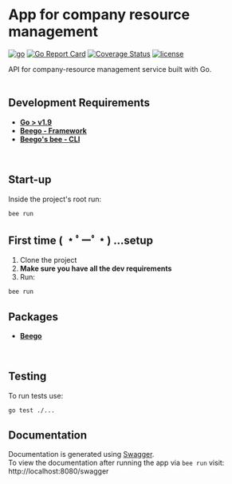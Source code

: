 # App for company resource management
[![go](https://img.shields.io/badge/Go-v1.9-blue.svg)](https://golang.org/dl/)
[![Go Report Card](https://goreportcard.com/badge/github.com/mihailo-misic/company-resource-api)](https://goreportcard.com/report/github.com/mihailo-misic/company-resource-api)
[![Coverage Status](https://coveralls.io/repos/github/mihailo-misic/company-resource-api/badge.svg?branch=master)](https://coveralls.io/github/mihailo-misic/company-resource-api?branch=master)
[![license](https://img.shields.io/github/license/mashape/apistatus.svg)](https://github.com/mihailo-misic/company-resource-api/blob/master/LICENSE)

API for company-resource management service built with Go.
<br><br>



## Development Requirements
- **[Go > v1.9](https://golang.org/dl/)**
- **[Beego - Framework](https://github.com/astaxie/beego)**
- **[Beego's bee - CLI](https://github.com/beego/bee)**
<br>


## Start-up
Inside the project's root run:
```bash
bee run
```


## First time ( ﹡ﾟーﾟ﹡) ...setup
1. Clone the project
2. **Make sure you have all the dev requirements**
3. Run:

```bash
bee run
```


## Packages
- **[Beego](https://github.com/astaxie/beego)**
<br>


## Testing
To run tests use:
```bash
go test ./...
```


## Documentation
Documentation is generated using [Swagger](https://swagger.io/).<br>
To view the documentation after running the app via `bee run` visit:<br>
http://localhost:8080/swagger 